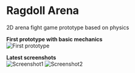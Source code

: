 # Ragdoll Arena
2D arena fight game prototype based on physics

**First prototype with basic mechanics**  
![First prototype](http://igdc.ru/forum/attachments/891_34485_1511.gif)

**Latest screenshots**  
![Screenshot1](http://3.bp.blogspot.com/-tXDYdfkm4gc/Vl1LPssxsmI/AAAAAAAAAeI/fNN8uZlTSm8/s1600/daemon1.png)
![Screenshot2](http://4.bp.blogspot.com/--Q3Cg1SCX6E/Vl1B7vmu3rI/AAAAAAAAAd4/00Sq4MKP0Hs/s1600/daemon2.png)
